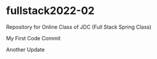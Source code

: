 # fullstack2022-02
Repository for Online Class of JDC (Full Stack Spring Class)

My First Code Commit

Another Update
